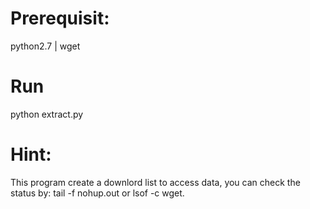 # Prerequisit:
 python2.7
 | wget

# Run 
python extract.py

# Hint:
This program create a downlord list to access data, you can check the status by: tail -f nohup.out or lsof -c wget. 
